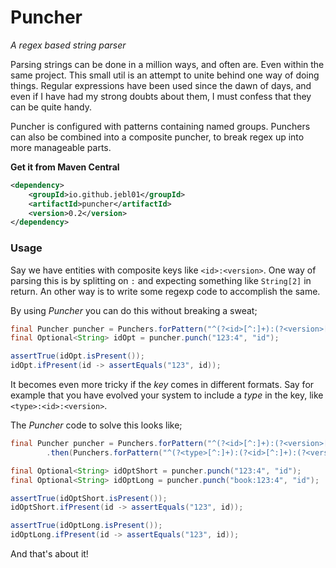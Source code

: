 # Puncher
*A regex based string parser*

Parsing strings can be done in a million ways, and often are. Even within the same project.
This small util is an attempt to unite behind one way of doing things.
Regular expressions have been used since the dawn of days, and even if I have had my strong doubts about them, I must confess that they can be quite handy.

Puncher is configured with patterns containing named groups. Punchers can also be combined into a composite puncher, to break regex up into more manageable parts.

**Get it from Maven Central**

```xml
<dependency>
    <groupId>io.github.jebl01</groupId>
    <artifactId>puncher</artifactId>
    <version>0.2</version>
</dependency>
```

### Usage
Say we have entities with composite keys like `<id>:<version>`. One way of parsing this is by splitting on `:` and expecting something like `String[2]` in return.
An other way is to write some regexp code to accomplish the same.

By using *Puncher* you can do this without breaking a sweat;

```java
final Puncher puncher = Punchers.forPattern("^(?<id>[^:]+):(?<version>[^:]+)$");
final Optional<String> idOpt = puncher.punch("123:4", "id");

assertTrue(idOpt.isPresent());
idOpt.ifPresent(id -> assertEquals("123", id));
```

It becomes even more tricky if the *key* comes in different formats. Say for example that you have evolved your system to include a *type* in the key, like `<type>:<id>:<version>`.

The *Puncher* code to solve this looks like;

```java
final Puncher puncher = Punchers.forPattern("^(?<id>[^:]+):(?<version>[^:]+)$")
        .then(Punchers.forPattern("^(?<type>[^:]+):(?<id>[^:]+):(?<version>[^:]+)$"));

final Optional<String> idOptShort = puncher.punch("123:4", "id");
final Optional<String> idOptLong = puncher.punch("book:123:4", "id");

assertTrue(idOptShort.isPresent());
idOptShort.ifPresent(id -> assertEquals("123", id));

assertTrue(idOptLong.isPresent());
idOptLong.ifPresent(id -> assertEquals("123", id));
```

And that's about it!
